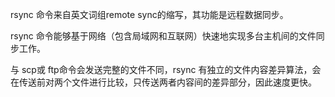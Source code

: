 rsync 命令来自英文词组remote sync的缩写，其功能是远程数据同步。

rsync 命令能够基于网络（包含局域网和互联网）快速地实现多台主机间的文件同步工作。

与 scp或 ftp命令会发送完整的文件不同，rsync 有独立的文件内容差异算法，会在传送前对两个文件进行比较，只传送两者内容间的差异部分，因此速度更快。